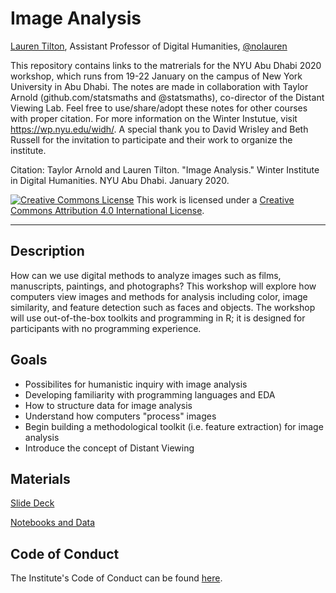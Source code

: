 # Image Analysis

[Lauren Tilton](https://laurentilton.com), Assistant Professor of Digital Humanities, [@nolauren](https://twitter.com/nolauren)

This repository contains links to the matrerials for the NYU Abu Dhabi 2020 workshop,
which runs from 19-22 January on the campus of New York University in Abu Dhabi. The notes are made in collaboration with Taylor Arnold (github.com/statsmaths and @statsmaths), co-director of the Distant Viewing Lab. Feel
free to use/share/adopt these notes for other courses with proper citation. For more information on the Winter Instutue, visit https://wp.nyu.edu/widh/. A special thank you to David Wrisley and Beth Russell for the invitation to participate and their work to organize the institute. 

Citation: Taylor Arnold and Lauren Tilton. "Image Analysis." Winter Institute in Digital Humanities. NYU Abu Dhabi. January 2020. 

<a rel="license" href="http://creativecommons.org/licenses/by/4.0/"><img alt="Creative Commons License" style="border-width:0" src="https://i.creativecommons.org/l/by/4.0/88x31.png" /></a> This work is licensed under a <a rel="license" href="http://creativecommons.org/licenses/by/4.0/">Creative Commons Attribution 4.0 International License</a>.

---

## Description

How can we use digital methods to analyze images such as films, manuscripts, paintings, and photographs? 
This workshop will explore how computers view images and methods for analysis including color, 
image similarity, and feature detection such as faces and objects. 
The workshop will use out-of-the-box toolkits and programming in R; 
it is designed for participants with no programming experience.

## Goals
- Possibilites for humanistic inquiry with image analysis 
- Developing familiarity with programming languages and EDA
- How to structure data for image analysis
- Understand how computers "process" images
- Begin building a methodological toolkit (i.e. feature extraction) for image analysis
- Introduce the concept of Distant Viewing

 
## Materials

[Slide Deck](https://docs.google.com/presentation/d/17YiuMOiuzEIq7Urw8XypAI0ErUp5PLIHEZ6UpKjtRd8/edit?usp=sharing)

[Notebooks and Data]()
 
 
## Code of Conduct

 The Institute's Code of Conduct can be found [here](https://wp.nyu.edu/widh/code-of-conduct/).


 

